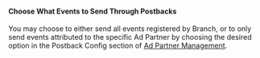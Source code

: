 #### Choose What Events to Send Through Postbacks

You may choose to either send all events registered by Branch, or to only send events attributed to the specific Ad Partner by choosing the desired option in the Postback Config section of [Ad Partner Management](https://branch.dashboard.branch.io/ads/partner-management/).